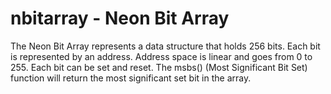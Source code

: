 
nbitarray - Neon Bit Array
==========================

The Neon Bit Array represents a data structure that holds 256 bits. Each bit
is represented by an address. Address space is linear and goes from 0 to 255.
Each bit can be set and reset. The msbs() (Most Significant Bit Set) function
will return the most significant set bit in the array.
